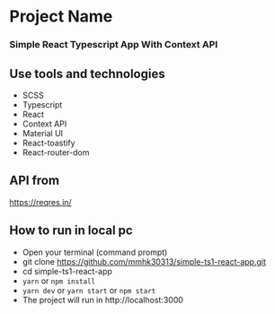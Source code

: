 # Project Name

### Simple React Typescript App With Context API

## Use tools and technologies
* SCSS
* Typescript
* React
* Context API
* Material UI
* React-toastify
* React-router-dom

## API from
https://reqres.in/

## How to run in local pc
* Open your terminal (command prompt)
* git clone https://github.com/mmhk30313/simple-ts1-react-app.git
* cd simple-ts1-react-app
* `yarn` or `npm install`
* `yarn dev` or `yarn start` or `npm start`
* The project will run in http://localhost:3000
